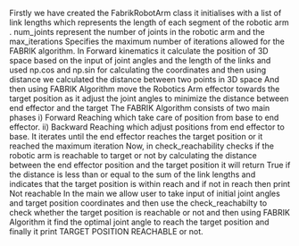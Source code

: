 Firstly we have created  the FabrikRobotArm class it initialises with a list of link lengths which represents the length of each segment of the robotic arm .
num_joints represent the number of joints in the robotic arm and the max_iterations Specifies the maximum number of iterations allowed for the FABRIK algorithm.
In Forward kinematics it calculate the position of 3D space based on the input of joint angles and the length of the links and used np.cos and np.sin for calculating the coordinates
and then using distance we calculated the distance between two points in 3D space
And then using FABRIK Algorithm move the Robotics Arm effector towards the target position as it adjust the joint angles to minimize the distance between end effector and the target 
The FABRIK Algorithm consists of two main phases 
i) Forward Reaching which take care of position from base to end effector.
ii) Backward Reaching which adjust positions from end effector to base.
It iterates until the end effector reaches the target position or it reached the maximum iteration 
Now, in check_reachability checks if the robotic arm is reachable to target or not by calculating the distance between the end effector position
and the target position it will return True if the distance is less than or equal to the sum of the link lengths and 
indicates that the target position is within reach and if not in reach then print Not reachable 
In the main we allow user to take input of initial joint angles and target position coordinates and then use the check_reachabilty to check whether the target position is reachable or not
and then using FABRIK Algorithm it find the optimal joint angle to reach the target position and finally it print TARGET POSITION REACHABLE or not.
